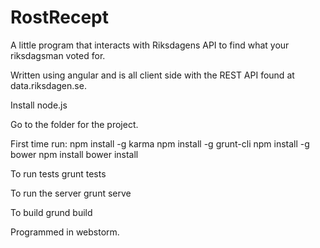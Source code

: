 RostRecept
==========

A little program that interacts with Riksdagens API to find what your riksdagsman voted for.

Written using angular and is all client side with the REST API found at data.riksdagen.se.

Install node.js

Go to the folder for the project.

First time run: 
npm install -g karma
npm install -g grunt-cli
npm install -g bower
npm install
bower install

To run tests
grunt tests

To run the server
grunt serve

To build
grund build

Programmed in webstorm.

